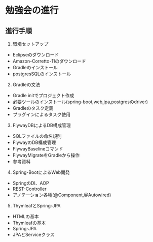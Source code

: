 # 勉強会の進行

## 進行手順

1. 環境セットアップ  

  - Eclipseのダウンロード
  - Amazon-Corretto-11のダウンロード  
  - Gradleのインストール  
  - postgresSQLのインストール
  
2. Gradleの文法  

  - Gradle initでプロジェクト作成  
  - 必要ツールのインストール(spring-boot,web,jpa,postgresのdriver)  
  - Gradleのタスク定義  
  - プラグインによるタスク使用

3. FlywayDBによるDB構成管理

  - SQLファイルの命名規則
  - FlywayのDB構成管理
  - FlywayBaselineコマンド 
  - FlywayMigrateをGradleから操作
  - 参考資料

4. Spring-BootによるWeb開発

  - SpringのDI、AOP
  - REST-Controller
  - アノテーション各種(@Component,@Autowired)

5. ThymleafとSpring-JPA

  - HTMLの基本
  - Thymleafの基本
  - Spring-JPA
  - JPAとServiceクラス